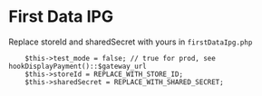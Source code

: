 # First Data IPG

Replace storeId and sharedSecret with yours in `firstDataIpg.php`

```
    $this->test_mode = false; // true for prod, see hookDisplayPayment()::$gateway_url
    $this->storeId = REPLACE_WITH_STORE_ID;
    $this->sharedSecret = REPLACE_WITH_SHARED_SECRET;
```

